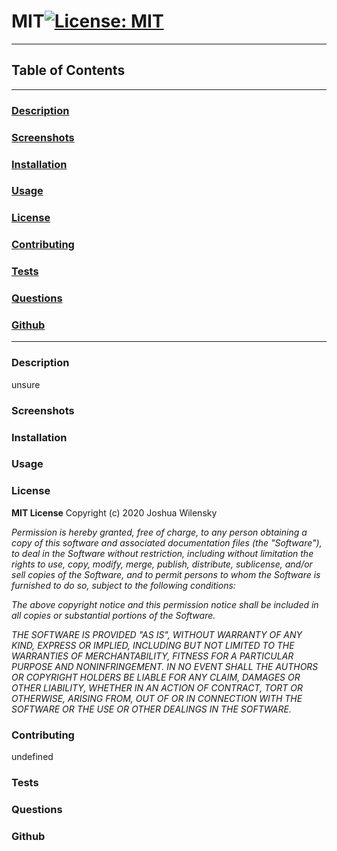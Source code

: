 # MIT[![License: MIT](https://img.shields.io/badge/License-MIT-yellow.svg)](https://opensource.org/licenses/MIT)

---

## Table of Contents

---

### [Description](#Description)

### [Screenshots](#Screenshots)

### [Installation](#Installation)

### [Usage](#Usage)

### [License](#License)

### [Contributing](#Contributing)

### [Tests](#Tests)

### [Questions](#Questions)

### [Github](#Github)

---

### <a name="Description"></a>Description

unsure

### <a name="Screenshots"></a>Screenshots

### <a name="Installation"></a>Installation

### <a name="Usage"></a>Usage

### <a name="License"></a>License

**MIT License**
Copyright (c) 2020 Joshua Wilensky

_Permission is hereby granted, free of charge, to any person obtaining a copy
of this software and associated documentation files (the "Software"), to deal
in the Software without restriction, including without limitation the rights
to use, copy, modify, merge, publish, distribute, sublicense, and/or sell
copies of the Software, and to permit persons to whom the Software is
furnished to do so, subject to the following conditions:_

_The above copyright notice and this permission notice shall be included in all
copies or substantial portions of the Software._

_THE SOFTWARE IS PROVIDED "AS IS", WITHOUT WARRANTY OF ANY KIND, EXPRESS OR
IMPLIED, INCLUDING BUT NOT LIMITED TO THE WARRANTIES OF MERCHANTABILITY,
FITNESS FOR A PARTICULAR PURPOSE AND NONINFRINGEMENT. IN NO EVENT SHALL THE
AUTHORS OR COPYRIGHT HOLDERS BE LIABLE FOR ANY CLAIM, DAMAGES OR OTHER
LIABILITY, WHETHER IN AN ACTION OF CONTRACT, TORT OR OTHERWISE, ARISING FROM,
OUT OF OR IN CONNECTION WITH THE SOFTWARE OR THE USE OR OTHER DEALINGS IN THE
SOFTWARE._

### <a name="Contributing"></a>Contributing

undefined

### <a name="Tests"></a>Tests

### <a name="Questions"></a>Questions

### <a name="Github"></a>Github
